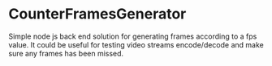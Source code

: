 CounterFramesGenerator
======================

Simple node js back end solution for generating frames according to a fps value. It could be useful for testing video streams encode/decode and make sure any frames has been missed.  
